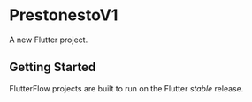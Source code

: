 # PrestonestoV1

A new Flutter project.

## Getting Started

FlutterFlow projects are built to run on the Flutter _stable_ release.
